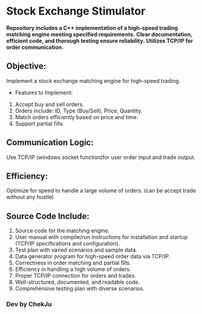 # Stock Exchange Stimulator
**Repository includes a C++ implementation of a high-speed trading matching engine meeting specified requirements.**
**Clear documentation, efficient code, and thorough testing ensure reliability.**
**Utilizes TCP/IP for order communication.**

## Objective:

Implement a stock exchange matching engine for high-speed trading.

* Features to Implement:

1. Accept buy and sell orders.
2. Orders include: ID, Type (Buy/Sell), Price, Quantity.
3. Match orders efficiently based on price and time.
4. Support partial fills.

## Communication Logic:

Use TCP/IP (windows socket function)for user order input and trade output.
## Efficiency:

Optimize for speed to handle a large volume of orders. (can be accept trade without any hustle)
## Source Code Include:

1. Source code for the matching engine.
2. User manual with compile/run instructions for installation and startup (TCP/IP specifications and configuration).
3. Test plan with varied scenarios and sample data.
4. Data generator program for high-speed order data via TCP/IP.
5. Correctness in order matching and partial fills.
6. Efficiency in handling a high volume of orders.
7. Proper TCP/IP connection for orders and trades.
8. Well-structured, documented, and readable code.
9. Comprehensive testing plan with diverse scenarios.







### Dev by ChekJu



